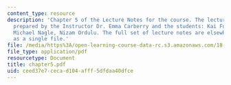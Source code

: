 ```yaml
---
content_type: resource
description: 'Chapter 5 of the Lecture Notes for the course. The lecture notes were
  prepared by the Instructor Dr. Emma Carberry and the students: Kai Fung, David Glasser,
  Michael Nagle, Nizam Ordulu. The full set of lecture notes are elsewhere available
  as a single file.'
file: /media/https%3A/open-learning-course-data-rc.s3.amazonaws.com/18-994-seminar-in-geometry-fall-2004/ceed37e7cecad104afff5dfdaa40dfce_chapter5.pdf
file_type: application/pdf
resourcetype: Document
title: chapter5.pdf
uid: ceed37e7-ceca-d104-afff-5dfdaa40dfce
---
```

